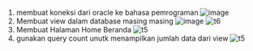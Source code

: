 1. membuat koneksi dari oracle ke bahasa pemrograman
![image](https://user-images.githubusercontent.com/45725263/147865710-fe619e2c-4532-4f05-b59e-73b295235740.png)
2. Membuat view dalam database masing masing
![image](https://user-images.githubusercontent.com/45725263/147866121-b51ac723-4a9a-4ab0-babd-7baffc99f3fc.png)
![t6](https://user-images.githubusercontent.com/45725263/147866091-8e7d8461-0270-49e3-8402-d39a2821d8f2.png)
3. Membuat Halaman Home Beranda
![t5](https://user-images.githubusercontent.com/45725263/147866145-b689df75-37a2-4a13-aab8-d7bb7b3ff825.png)
4. gunakan query count unutk menampilkan jumlah data dari view
![t5](https://user-images.githubusercontent.com/45725263/147866145-b689df75-37a2-4a13-aab8-d7bb7b3ff825.png)
